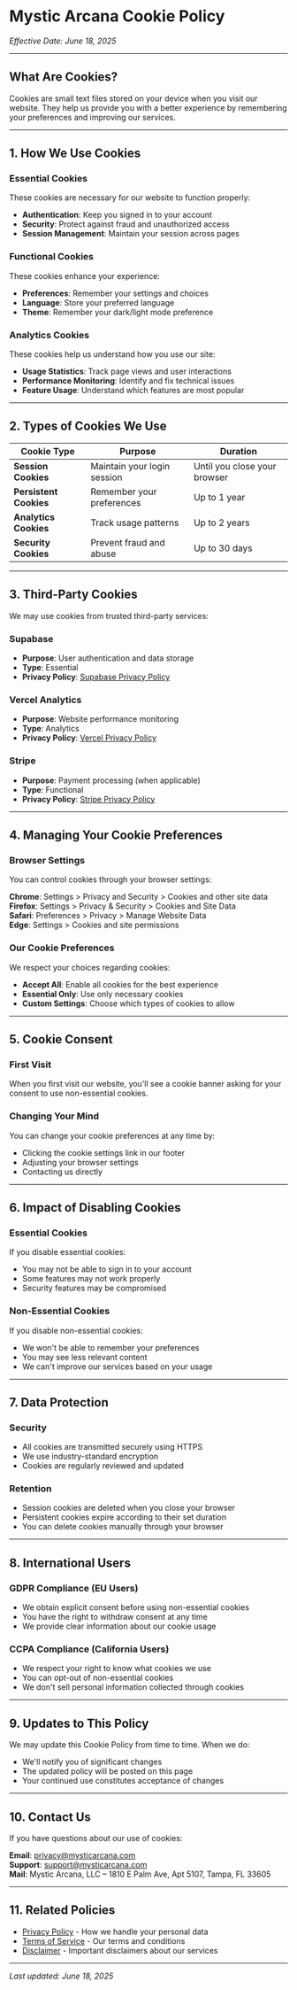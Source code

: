 # Mystic Arcana Cookie Policy

*Effective Date: June 18, 2025*

---

## What Are Cookies?

Cookies are small text files stored on your device when you visit our website. They help us provide you with a better experience by remembering your preferences and improving our services.

---

## 1. How We Use Cookies

### Essential Cookies
These cookies are necessary for our website to function properly:
- **Authentication**: Keep you signed in to your account
- **Security**: Protect against fraud and unauthorized access
- **Session Management**: Maintain your session across pages

### Functional Cookies
These cookies enhance your experience:
- **Preferences**: Remember your settings and choices
- **Language**: Store your preferred language
- **Theme**: Remember your dark/light mode preference

### Analytics Cookies
These cookies help us understand how you use our site:
- **Usage Statistics**: Track page views and user interactions
- **Performance Monitoring**: Identify and fix technical issues
- **Feature Usage**: Understand which features are most popular

---

## 2. Types of Cookies We Use

| Cookie Type | Purpose | Duration |
|-------------|---------|----------|
| **Session Cookies** | Maintain your login session | Until you close your browser |
| **Persistent Cookies** | Remember your preferences | Up to 1 year |
| **Analytics Cookies** | Track usage patterns | Up to 2 years |
| **Security Cookies** | Prevent fraud and abuse | Up to 30 days |

---

## 3. Third-Party Cookies

We may use cookies from trusted third-party services:

### Supabase
- **Purpose**: User authentication and data storage
- **Type**: Essential
- **Privacy Policy**: [Supabase Privacy Policy](https://supabase.com/privacy)

### Vercel Analytics
- **Purpose**: Website performance monitoring
- **Type**: Analytics
- **Privacy Policy**: [Vercel Privacy Policy](https://vercel.com/legal/privacy-policy)

### Stripe
- **Purpose**: Payment processing (when applicable)
- **Type**: Functional
- **Privacy Policy**: [Stripe Privacy Policy](https://stripe.com/privacy)

---

## 4. Managing Your Cookie Preferences

### Browser Settings
You can control cookies through your browser settings:

**Chrome**: Settings > Privacy and Security > Cookies and other site data  
**Firefox**: Settings > Privacy & Security > Cookies and Site Data  
**Safari**: Preferences > Privacy > Manage Website Data  
**Edge**: Settings > Cookies and site permissions

### Our Cookie Preferences
We respect your choices regarding cookies:
- **Accept All**: Enable all cookies for the best experience
- **Essential Only**: Use only necessary cookies
- **Custom Settings**: Choose which types of cookies to allow

---

## 5. Cookie Consent

### First Visit
When you first visit our website, you'll see a cookie banner asking for your consent to use non-essential cookies.

### Changing Your Mind
You can change your cookie preferences at any time by:
- Clicking the cookie settings link in our footer
- Adjusting your browser settings
- Contacting us directly

---

## 6. Impact of Disabling Cookies

### Essential Cookies
If you disable essential cookies:
- You may not be able to sign in to your account
- Some features may not work properly
- Security features may be compromised

### Non-Essential Cookies
If you disable non-essential cookies:
- We won't be able to remember your preferences
- You may see less relevant content
- We can't improve our services based on your usage

---

## 7. Data Protection

### Security
- All cookies are transmitted securely using HTTPS
- We use industry-standard encryption
- Cookies are regularly reviewed and updated

### Retention
- Session cookies are deleted when you close your browser
- Persistent cookies expire according to their set duration
- You can delete cookies manually through your browser

---

## 8. International Users

### GDPR Compliance (EU Users)
- We obtain explicit consent before using non-essential cookies
- You have the right to withdraw consent at any time
- We provide clear information about our cookie usage

### CCPA Compliance (California Users)
- We respect your right to know what cookies we use
- You can opt-out of non-essential cookies
- We don't sell personal information collected through cookies

---

## 9. Updates to This Policy

We may update this Cookie Policy from time to time. When we do:
- We'll notify you of significant changes
- The updated policy will be posted on this page
- Your continued use constitutes acceptance of changes

---

## 10. Contact Us

If you have questions about our use of cookies:

**Email**: privacy@mysticarcana.com  
**Support**: support@mysticarcana.com  
**Mail**: Mystic Arcana, LLC – 1810 E Palm Ave, Apt 5107, Tampa, FL 33605

---

## 11. Related Policies

- [Privacy Policy](/legal/privacy) - How we handle your personal data
- [Terms of Service](/legal/terms) - Our terms and conditions
- [Disclaimer](/legal/disclaimer) - Important disclaimers about our services

---

*Last updated: June 18, 2025*
